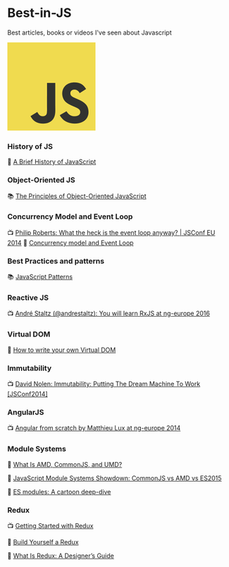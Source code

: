 # Best-in-JS
Best articles, books or videos I've seen about Javascript

![JS](./js.png)


### History of JS
📄 [A Brief History of JavaScript](https://auth0.com/blog/a-brief-history-of-javascript/)


### Object-Oriented JS
📚 [The Principles of Object-Oriented JavaScript](https://www.goodreads.com/book/show/20799234-the-principles-of-object-oriented-javascript)

### Concurrency Model and Event Loop
📺 [Philip Roberts: What the heck is the event loop anyway? | JSConf EU 2014](https://www.youtube.com/watch?v=8aGhZQkoFbQ)
📄 [Concurrency model and Event Loop](https://developer.mozilla.org/en-US/docs/Web/JavaScript/EventLoop)

### Best Practices and patterns
📚 [JavaScript Patterns](https://www.goodreads.com/book/show/9422683-javascript-patterns)

### Reactive JS
📺 [André Staltz (@andrestaltz): You will learn RxJS at ng-europe 2016](https://www.youtube.com/watch?v=uQ1zhJHclvs)

### Virtual DOM
📄 [How to write your own Virtual DOM](https://medium.com/@deathmood/how-to-write-your-own-virtual-dom-ee74acc13060)

### Immutability
📺 [David Nolen: Immutability: Putting The Dream Machine To Work [JSConf2014]](https://www.youtube.com/watch?v=SiFwRtCnxv4)

### AngularJS
📺 [Angular from scratch by Matthieu Lux at ng-europe 2014](https://www.youtube.com/watch?v=Mk2WwSxK218)

### Module Systems

📄 [What Is AMD, CommonJS, and UMD?](https://www.davidbcalhoun.com/2014/what-is-amd-commonjs-and-umd/)

📄 [JavaScript Module Systems Showdown: CommonJS vs AMD vs ES2015](https://auth0.com/blog/javascript-module-systems-showdown/)

📄 [ES modules: A cartoon deep-dive
](https://hacks.mozilla.org/2018/03/es-modules-a-cartoon-deep-dive/) 

### Redux
📺 [Getting Started with Redux](https://egghead.io/courses/getting-started-with-redux)

📄 [Build Yourself a Redux](https://zapier.com/engineering/how-to-build-redux/)

📄 [What Is Redux: A Designer’s Guide](https://www.smashingmagazine.com/2018/07/redux-designers-guide/)
